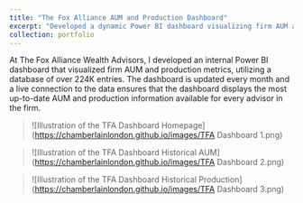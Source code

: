 ```yaml
---
title: "The Fox Alliance AUM and Production Dashboard"
excerpt: "Developed a dynamic Power BI dashboard visualizing firm AUM and production metrics, utilizing a database of over 224K entries <br/> <img src=''>"
collection: portfolio
---
```


At The Fox Alliance Wealth Advisors, I developed an internal Power BI dashboard that visualized firm AUM and production metrics, utilizing a database of over 224K entries. The dashboard is updated every month and a live connection to the data ensures that the dashboard displays the most up-to-date AUM and production information available for every advisor in the firm. 

> ![Illustration of the TFA Dashboard Homepage](https://chamberlainlondon.github.io/images/TFA Dashboard 1.png)

> ![Illustration of the TFA Dashboard Historical AUM](https://chamberlainlondon.github.io/images/TFA Dashboard 2.png)

> ![Illustration of the TFA Dashboard Historical Production](https://chamberlainlondon.github.io/images/TFA Dashboard 3.png)
